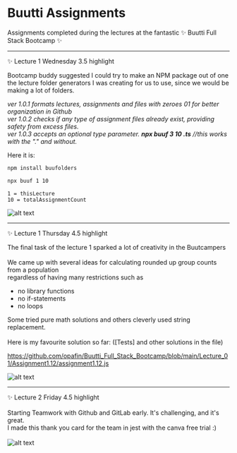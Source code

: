 # Buutti Assignments

Assignments completed during the lectures at the fantastic ✨ Buutti Full Stack Bootcamp ✨


---
✨ Lecture 1 Wednesday 3.5 highlight <br>

Bootcamp buddy suggested I could try to make an NPM package out of one the lecture folder generators I was creating for us to use, since we would be making a lot of folders.
  
*ver 1.0.1 formats lectures, assignments and files with zeroes 01 for better organization in Github*   
*ver 1.0.2 checks if any type of assignment files already exist, providing safety from excess files.*  
*ver 1.0.3 accepts an optional type parameter. **npx buuf 3 10 .ts** //this works with the "." and without.*  
  
Here it is:

```bash
npm install buufolders
````
```bash
npx buuf 1 10
```
```
1 = thisLecture
10 = totalAssignmentCount
```
![alt text](https://raw.githubusercontent.com/opafin/Buutti_Bootcamp_Full_Stack/main/buufolders.png)

---
✨ Lecture 1 Thursday 4.5 highlight <br>

The final task of the lecture 1 sparked a lot of creativity in the Buutcampers <br>
<br>
We came up with several ideas for calculating rounded up group counts from a population <br>
regardless of having many restrictions such as <br>
* no library functions
* no if-statements
* no loops  

Some tried pure math solutions and others cleverly used string replacement. <br>
<br>
Here is my favourite solution so far: ([Tests] and other solutions in the file) <br>
  
https://github.com/opafin/Buutti_Full_Stack_Bootcamp/blob/main/Lecture_01/Assignment1.12/assignment1.12.js
<br>

![alt text](https://github.com/opafin/Buutti_Full_Stack_Bootcamp/blob/main/Lecture_01/Assignment1.12/GroupCountWithModulo.png?raw=true)

---
✨ Lecture 2 Friday 4.5 highlight <br>
<br>
Starting Teamwork with Github and GitLab early. It's challenging, and it's great. <br>
I made this thank you card for the team in jest with the canva free trial :)
<br>
<br>
![alt text](https://github.com/opafin/Buutti_Full_Stack_Bootcamp/blob/main/Lecture_02/Assignment2.09/MergeConflictJest.png?raw=true)


